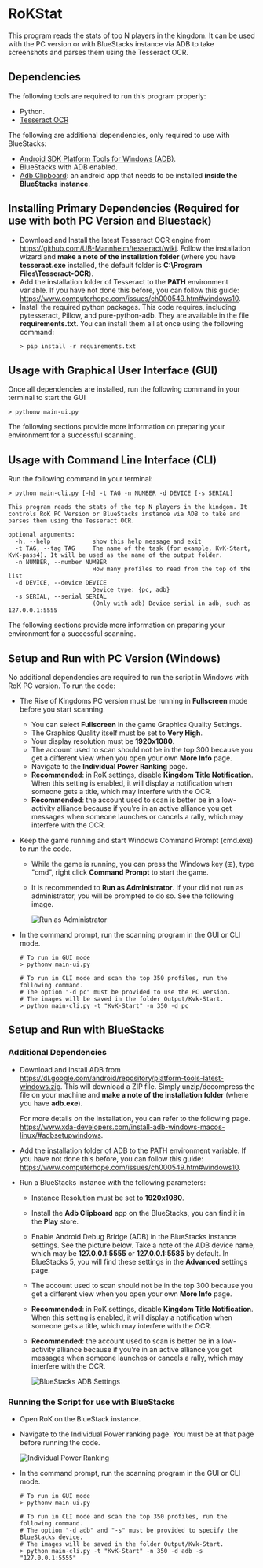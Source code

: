 # RoKStat
This program reads the stats of top N players in the kingdom. It can be used with the PC version or with BlueStacks instance via ADB to take screenshots and parses them using the Tesseract OCR.

## Dependencies

The following tools are required to run this program properly:

- Python.
- [Tesseract OCR](https://github.com/UB-Mannheim/tesseract/wiki)

The following are additional dependencies, only required to use with BlueStacks:
- [Android SDK Platform Tools for Windows (ADB)](https://www.xda-developers.com/install-adb-windows-macos-linux/#adbsetupwindows).
- BlueStacks with ADB enabled.
- [Adb Clipboard](https://play.google.com/store/apps/details?id=ch.pete.adbclipboard): an android app that needs to be installed **inside the BlueStacks instance**.

## Installing Primary Dependencies (Required for use with both PC Version and Bluestack)
- Download and Install the latest Tesseract OCR engine from https://github.com/UB-Mannheim/tesseract/wiki. Follow the installation wizard and **make a note of the installation folder** (where you have **tesseract.exe** installed, the default folder is **C:\Program Files\Tesseract-OCR**).
- Add the installation folder of Tesseract to the **PATH** environment variable. If you have not done this before, you can follow this guide: https://www.computerhope.com/issues/ch000549.htm#windows10.
- Install the required python packages. This code requires, including pytesseract, Pillow, and pure-python-adb. They are available in the file **requirements.txt**. You can install them all at once using the following command:
  ```
  > pip install -r requirements.txt
  ```

## Usage with Graphical User Interface (GUI)

Once all dependencies are installed, run the following command in your terminal to start the GUI
```
> pythonw main-ui.py
```
The following sections provide more information on preparing your environment for a successful scanning.

## Usage with Command Line Interface (CLI)

Run the following command in your terminal:
```
> python main-cli.py [-h] -t TAG -n NUMBER -d DEVICE [-s SERIAL]

This program reads the stats of the top N players in the kindgom. It controls RoK PC Version or BlueStacks instance via ADB to take and parses them using the Tesseract OCR.

optional arguments:
  -h, --help            show this help message and exit
  -t TAG, --tag TAG     The name of the task (for example, KvK-Start, KvK-pass4). It will be used as the name of the output folder.
  -n NUMBER, --number NUMBER
                        How many profiles to read from the top of the list
  -d DEVICE, --device DEVICE
                        Device type: {pc, adb}
  -s SERIAL, --serial SERIAL
                        (Only with adb) Device serial in adb, such as 127.0.0.1:5555
```
The following sections provide more information on preparing your environment for a successful scanning.

## Setup and Run with PC Version (Windows)

No additional dependencies are required to run the script in Windows with RoK PC version. To run the code:
- The Rise of Kingdoms PC version must be running in **Fullscreen** mode before you start scanning.
  - You can select **Fullscreen** in the game Graphics Quality Settings.
  - The Graphics Quality itself must be set to **Very High**.
  - Your display resolution must be **1920x1080**.
  - The account used to scan should not be in the top 300 because you get a different view when you open your own **More Info** page.
  - Navigate to the **Individual Power Ranking** page.
  - **Recommended**: in RoK settings, disable **Kingdom Title Notification**. When this setting is enabled, it will display a notification when someone gets a title, which may interfere with the OCR.
  - **Recommended**: the account used to scan is better be in a low-activity alliance because if you're in an active alliance you get messages when someone launches or cancels a rally, which may interfere with the OCR.
- Keep the game running and start Windows Command Prompt (cmd.exe) to run the code.
  - While the game is running, you can press the Windows key (&#8862;), type "cmd", right click **Command Prompt** to start the game.
  - It is recommended to **Run as Administrator**. If your did not run as administrator, you will be prompted to do so. See the following image.

    ![Run as Administrator](doc-images/cmd-admin.png?raw=true "")


- In the command prompt, run the scanning program in the GUI or CLI mode.
  ```
  # To run in GUI mode
  > pythonw main-ui.py
  ```
  ```
  # To run in CLI mode and scan the top 350 profiles, run the following command. 
  # The option "-d pc" must be provided to use the PC version.
  # The images will be saved in the folder Output/Kvk-Start.
  > python main-cli.py -t "KvK-Start" -n 350 -d pc
  ```
  


## Setup and Run with BlueStacks

### Additional Dependencies

- Download and Install ADB from https://dl.google.com/android/repository/platform-tools-latest-windows.zip. This will download a ZIP file. Simply unzip/decompress the file on your machine and **make a note of the installation folder** (where you have **adb.exe**). 

  For more details on the installation, you can refer to the following page. https://www.xda-developers.com/install-adb-windows-macos-linux/#adbsetupwindows.
- Add the installation folder of ADB to the PATH environment variable. If you have not done this before, you can follow this guide: https://www.computerhope.com/issues/ch000549.htm#windows10.
- Run a BlueStacks instance with the following parameters:
  - Instance Resolution must be set to **1920x1080**.
  - Install the **Adb Clipboard** app on the BlueStacks, you can find it in the **Play** store.
  - Enable Android Debug Bridge (ADB) in the BlueStacks instance settings. See the picture below. Take a note of the ADB device name, which may be **127.0.0.1:5555** or **127.0.0.1:5585** by default. In BlueStacks 5, you will find these settings in the **Advanced** settings page.
  - The account used to scan should not be in the top 300 because you get a different view when you open your own **More Info** page.
  - **Recommended**: in RoK settings, disable **Kingdom Title Notification**. When this setting is enabled, it will display a notification when someone gets a title, which may interfere with the OCR.
  - **Recommended**: the account used to scan is better be in a low-activity alliance because if you're in an active alliance you get messages when someone launches or cancels a rally, which may interfere with the OCR.

    ![BlueStacks ADB Settings](doc-images/bssettings.png?raw=true "Title")

### Running the Script for use with BlueStacks

- Open RoK on the BlueStack instance.
- Navigate to the Individual Power ranking page. You must be at that page before running the code.

  ![Individual Power Ranking](doc-images/powerrank.png?raw=true "Title")

- In the command prompt, run the scanning program in the GUI or CLI mode.
  ```
  # To run in GUI mode
  > pythonw main-ui.py
  ```
  ```
  # To run in CLI mode and scan the top 350 profiles, run the following command. 
  # The option "-d adb" and "-s" must be provided to specify the BlueStacks device. 
  # The images will be saved in the folder Output/Kvk-Start.
  > python main-cli.py -t "KvK-Start" -n 350 -d adb -s "127.0.0.1:5555"
  ```

